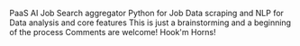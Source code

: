 PaaS
AI Job Search aggregator
Python for Job Data scraping and NLP for Data analysis and core features
This is just a brainstorming and a beginning of the process
Comments are welcome!
Hook'm Horns!
